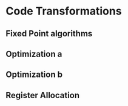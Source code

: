 # Code Transformations## Fixed Point algorithms## Optimization a## Optimization b## Register Allocation